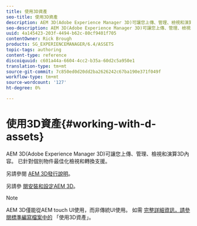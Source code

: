 ```yaml
---
title: 使用3D資產
seo-title: 使用3D資產
description: AEM 3D(Adobe Experience Manager 3D)可讓您上傳、管理、檢視和演算3D內容。 已針對個別物件最佳化檢視和轉換支援。
seo-description: AEM 3D(Adobe Experience Manager 3D)可讓您上傳、管理、檢視和演算3D內容。 已針對個別物件最佳化檢視和轉換支援。
uuid: 4a145423-203f-4494-b62c-80cf9401f705
contentOwner: Rick Brough
products: SG_EXPERIENCEMANAGER/6.4/ASSETS
topic-tags: authoring
content-type: reference
discoiquuid: c601a44a-6604-4cc2-b35a-60d2c5a950e1
translation-type: tm+mt
source-git-commit: 7c850ed0d20dd2ba2626242c67ba190e371f049f
workflow-type: tm+mt
source-wordcount: '127'
ht-degree: 0%

---
```



# 使用3D資產{#working-with-d-assets}

AEM 3D(Adobe Experience Manager 3D)可讓您上傳、管理、檢視和演算3D內容。 已針對個別物件最佳化檢視和轉換支援。

另請參閱 [AEM 3D發行說明](/help/release-notes/aem3d-release-notes.md)。

另請參 [閱安裝和設定AEM 3D](/help/assets/install-config-3d.md)。

>[!NOTE]
>
>AEM 3D僅能從AEM touch UI使用，而非傳統UI使用。 如需 [完整詳細資訊，請參閱標準編寫檔案中的](/help/assets/assets-3d.md) 「使用3D資產」。

